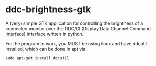 # ddc-brightness-gtk
A (very) simple GTK application for controlling the brightness of a connected monitor over the DDC/CI (Display Data Channel Command Interface) interface written in python.

For the program to work, you MUST be using linux and have ddcutil installed, which can be done in apt via:

`sudo apt-get install ddcutil`
